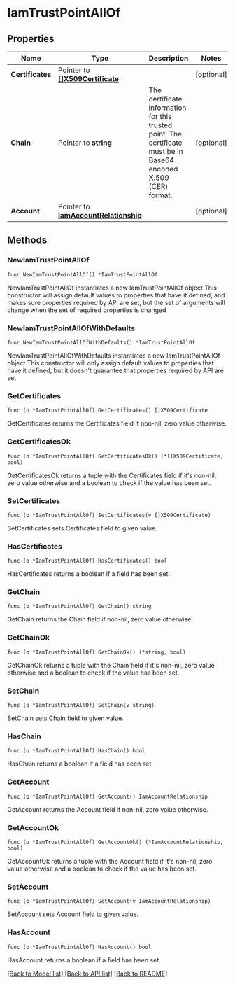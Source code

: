 # IamTrustPointAllOf

## Properties

Name | Type | Description | Notes
------------ | ------------- | ------------- | -------------
**Certificates** | Pointer to [**[]X509Certificate**](x509.Certificate.md) |  | [optional] 
**Chain** | Pointer to **string** | The certificate information for this trusted point. The certificate must be in Base64 encoded X.509 (CER) format. | [optional] 
**Account** | Pointer to [**IamAccountRelationship**](iam.Account.Relationship.md) |  | [optional] 

## Methods

### NewIamTrustPointAllOf

`func NewIamTrustPointAllOf() *IamTrustPointAllOf`

NewIamTrustPointAllOf instantiates a new IamTrustPointAllOf object
This constructor will assign default values to properties that have it defined,
and makes sure properties required by API are set, but the set of arguments
will change when the set of required properties is changed

### NewIamTrustPointAllOfWithDefaults

`func NewIamTrustPointAllOfWithDefaults() *IamTrustPointAllOf`

NewIamTrustPointAllOfWithDefaults instantiates a new IamTrustPointAllOf object
This constructor will only assign default values to properties that have it defined,
but it doesn't guarantee that properties required by API are set

### GetCertificates

`func (o *IamTrustPointAllOf) GetCertificates() []X509Certificate`

GetCertificates returns the Certificates field if non-nil, zero value otherwise.

### GetCertificatesOk

`func (o *IamTrustPointAllOf) GetCertificatesOk() (*[]X509Certificate, bool)`

GetCertificatesOk returns a tuple with the Certificates field if it's non-nil, zero value otherwise
and a boolean to check if the value has been set.

### SetCertificates

`func (o *IamTrustPointAllOf) SetCertificates(v []X509Certificate)`

SetCertificates sets Certificates field to given value.

### HasCertificates

`func (o *IamTrustPointAllOf) HasCertificates() bool`

HasCertificates returns a boolean if a field has been set.

### GetChain

`func (o *IamTrustPointAllOf) GetChain() string`

GetChain returns the Chain field if non-nil, zero value otherwise.

### GetChainOk

`func (o *IamTrustPointAllOf) GetChainOk() (*string, bool)`

GetChainOk returns a tuple with the Chain field if it's non-nil, zero value otherwise
and a boolean to check if the value has been set.

### SetChain

`func (o *IamTrustPointAllOf) SetChain(v string)`

SetChain sets Chain field to given value.

### HasChain

`func (o *IamTrustPointAllOf) HasChain() bool`

HasChain returns a boolean if a field has been set.

### GetAccount

`func (o *IamTrustPointAllOf) GetAccount() IamAccountRelationship`

GetAccount returns the Account field if non-nil, zero value otherwise.

### GetAccountOk

`func (o *IamTrustPointAllOf) GetAccountOk() (*IamAccountRelationship, bool)`

GetAccountOk returns a tuple with the Account field if it's non-nil, zero value otherwise
and a boolean to check if the value has been set.

### SetAccount

`func (o *IamTrustPointAllOf) SetAccount(v IamAccountRelationship)`

SetAccount sets Account field to given value.

### HasAccount

`func (o *IamTrustPointAllOf) HasAccount() bool`

HasAccount returns a boolean if a field has been set.


[[Back to Model list]](../README.md#documentation-for-models) [[Back to API list]](../README.md#documentation-for-api-endpoints) [[Back to README]](../README.md)



